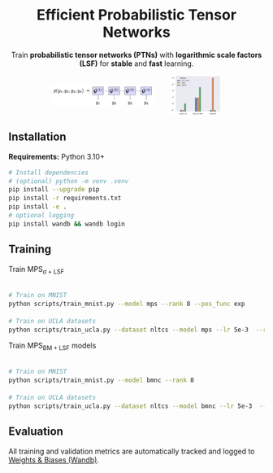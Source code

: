 <h1 align="center">Efficient Probabilistic Tensor Networks</h1>

<p align="center">
  Train <strong>probabilistic tensor networks (PTNs)</strong> with
  <strong>logarithmic scale factors (LSF)</strong> for
  <strong>stable</strong> and <strong>fast</strong> learning.
</p>


<div align="center" style="display:flex; justify-content:center; gap:32px; align-items:center;">
  <img src="images/mps-ptn.png"    alt="Model Overview" style="width:40%; height:auto; max-width:100%; display:block;">
  <img src="images/mps-profile.png"  alt="MPS Profile"   style="width:20%; height:auto; max-width:100%; display:block;">
</div>


## Installation

**Requirements:** Python 3.10+

```bash
# Install dependencies
# (optional) python -m venv .venv
pip install --upgrade pip
pip install -r requirements.txt
pip install -e .
# optional logging
pip install wandb && wandb login
```

## Training
Train $\mathrm{MPS}_{\sigma+\mathrm{LSF}}$
```bash

# Train on MNIST
python scripts/train_mnist.py --model mps --rank 8 --pos_func exp

# Train on UCLA datasets
python scripts/train_ucla.py --dataset nltcs --model mps --lr 5e-3  --rank 32 --pos_func abs
```

Train $\mathrm{MPS}_{\mathrm{BM+LSF}}$ models
```bash

# Train on MNIST
python scripts/train_mnist.py --model bmnc --rank 8

# Train on UCLA datasets
python scripts/train_ucla.py --dataset nltcs --model bmnc --lr 5e-3  --rank 32
```

## Evaluation

All training and validation metrics are automatically tracked and logged to [Weights & Biases (Wandb)](https://wandb.ai/).
